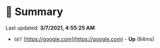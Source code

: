 # 📖 Summary
Last updated: **3/7/2021, 4:55:25 AM**

- `GET` [https://google.com](https://google.com) - **Up** (84ms)
